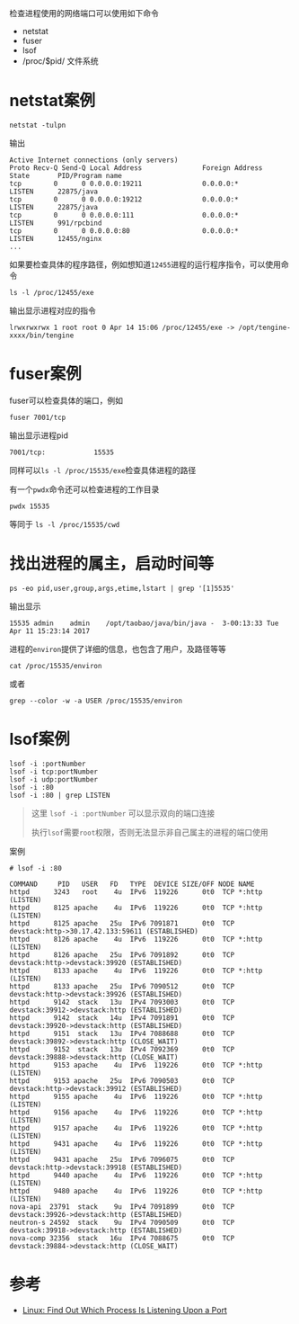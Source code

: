 检查进程使用的网络端口可以使用如下命令

* netstat
* fuser
* lsof
* /proc/$pid/ 文件系统

# netstat案例

```
netstat -tulpn
```

输出

```
Active Internet connections (only servers)
Proto Recv-Q Send-Q Local Address               Foreign Address             State       PID/Program name
tcp        0      0 0.0.0.0:19211               0.0.0.0:*                   LISTEN      22875/java
tcp        0      0 0.0.0.0:19212               0.0.0.0:*                   LISTEN      22875/java
tcp        0      0 0.0.0.0:111                 0.0.0.0:*                   LISTEN      991/rpcbind
tcp        0      0 0.0.0.0:80                  0.0.0.0:*                   LISTEN      12455/nginx
...
```

如果要检查具体的程序路径，例如想知道`12455`进程的运行程序指令，可以使用命令

```
ls -l /proc/12455/exe
```

输出显示进程对应的指令

```
lrwxrwxrwx 1 root root 0 Apr 14 15:06 /proc/12455/exe -> /opt/tengine-xxxx/bin/tengine
```

# fuser案例

fuser可以检查具体的端口，例如

```
fuser 7001/tcp
```

输出显示进程pid

```
7001/tcp:            15535
```

同样可以`ls -l /proc/15535/exe`检查具体进程的路径

有一个`pwdx`命令还可以检查进程的工作目录

```
pwdx 15535
```

等同于 `ls -l /proc/15535/cwd`

# 找出进程的属主，启动时间等

```
ps -eo pid,user,group,args,etime,lstart | grep '[1]5535'
```

输出显示

```
15535 admin    admin    /opt/taobao/java/bin/java -  3-00:13:33 Tue Apr 11 15:23:14 2017
```

进程的`environ`提供了详细的信息，也包含了用户，及路径等等

```
cat /proc/15535/environ
```

或者

```
grep --color -w -a USER /proc/15535/environ
```

# lsof案例

```
lsof -i :portNumber 
lsof -i tcp:portNumber 
lsof -i udp:portNumber 
lsof -i :80
lsof -i :80 | grep LISTEN
```

> 这里 `lsof -i :portNumber` 可以显示双向的端口连接
>
> 执行`lsof`需要`root`权限，否则无法显示非自己属主的进程的端口使用

案例

```
# lsof -i :80

COMMAND     PID   USER   FD   TYPE  DEVICE SIZE/OFF NODE NAME
httpd      3243   root    4u  IPv6  119226      0t0  TCP *:http (LISTEN)
httpd      8125 apache    4u  IPv6  119226      0t0  TCP *:http (LISTEN)
httpd      8125 apache   25u  IPv6 7091871      0t0  TCP devstack:http->30.17.42.133:59611 (ESTABLISHED)
httpd      8126 apache    4u  IPv6  119226      0t0  TCP *:http (LISTEN)
httpd      8126 apache   25u  IPv6 7091892      0t0  TCP devstack:http->devstack:39920 (ESTABLISHED)
httpd      8133 apache    4u  IPv6  119226      0t0  TCP *:http (LISTEN)
httpd      8133 apache   25u  IPv6 7090512      0t0  TCP devstack:http->devstack:39926 (ESTABLISHED)
httpd      9142  stack   13u  IPv4 7093003      0t0  TCP devstack:39912->devstack:http (ESTABLISHED)
httpd      9142  stack   14u  IPv4 7091891      0t0  TCP devstack:39920->devstack:http (ESTABLISHED)
httpd      9151  stack   13u  IPv4 7088688      0t0  TCP devstack:39892->devstack:http (CLOSE_WAIT)
httpd      9152  stack   13u  IPv4 7092369      0t0  TCP devstack:39888->devstack:http (CLOSE_WAIT)
httpd      9153 apache    4u  IPv6  119226      0t0  TCP *:http (LISTEN)
httpd      9153 apache   25u  IPv6 7090503      0t0  TCP devstack:http->devstack:39912 (ESTABLISHED)
httpd      9155 apache    4u  IPv6  119226      0t0  TCP *:http (LISTEN)
httpd      9156 apache    4u  IPv6  119226      0t0  TCP *:http (LISTEN)
httpd      9157 apache    4u  IPv6  119226      0t0  TCP *:http (LISTEN)
httpd      9431 apache    4u  IPv6  119226      0t0  TCP *:http (LISTEN)
httpd      9431 apache   25u  IPv6 7096075      0t0  TCP devstack:http->devstack:39918 (ESTABLISHED)
httpd      9440 apache    4u  IPv6  119226      0t0  TCP *:http (LISTEN)
httpd      9480 apache    4u  IPv6  119226      0t0  TCP *:http (LISTEN)
nova-api  23791  stack    9u  IPv4 7091899      0t0  TCP devstack:39926->devstack:http (ESTABLISHED)
neutron-s 24592  stack    9u  IPv4 7090509      0t0  TCP devstack:39918->devstack:http (ESTABLISHED)
nova-comp 32356  stack   16u  IPv4 7088675      0t0  TCP devstack:39884->devstack:http (CLOSE_WAIT)
```

# 参考

* [Linux: Find Out Which Process Is Listening Upon a Port](https://www.cyberciti.biz/faq/what-process-has-open-linux-port/)